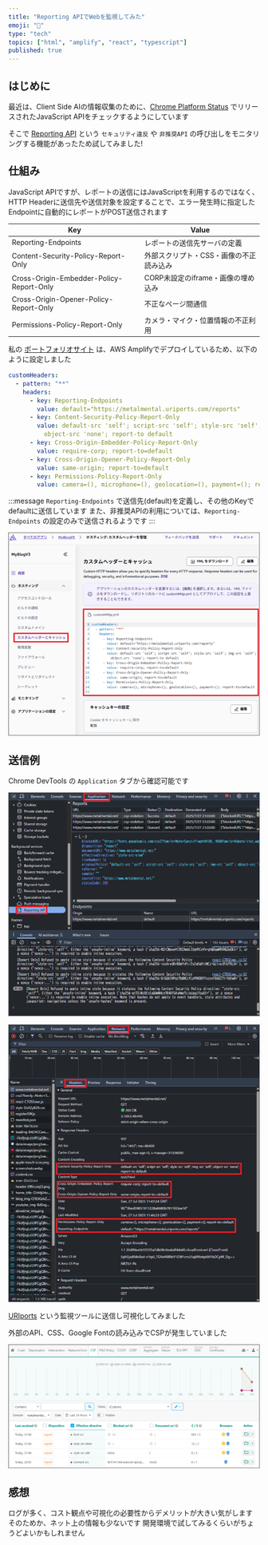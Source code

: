 ```yaml
---
title: "Reporting APIでWebを監視してみた"
emoji: "🦭"
type: "tech"
topics: ["html", "amplify", "react", "typescript"]
published: true
---
```


## はじめに

最近は、Client Side AIの情報収集のために、[Chrome Platform Status](https://chromestatus.com/roadmap) でリリースされたJavaScript APIをチェックするようにしています

そこで [Reporting API](https://developer.chrome.com/docs/capabilities/web-apis/reporting-api?hl=ja) という `セキュリティ違反` や `非推奨API` の呼び出しをモニタリングする機能があったため試してみました!

## 仕組み

JavaScript APIですが、レポートの送信にはJavaScriptを利用するのではなく、HTTP Headerに送信先や送信対象を設定することで、エラー発生時に指定したEndpointに自動的にレポートがPOST送信されます

| Key                                      | Value                                   |
| ---------------------------------------- | --------------------------------------- |
| Reporting-Endpoints                      | レポートの送信先サーバの定義            |
| Content-Security-Policy-Report-Only      | 外部スクリプト・CSS・画像の不正読み込み |
| Cross-Origin-Embedder-Policy-Report-Only | CORP未設定のiframe・画像の埋め込み      |
| Cross-Origin-Opener-Policy-Report-Only   | 不正なページ間通信                      |
| Permissions-Policy-Report-Only           | カメラ・マイク・位置情報の不正利用      |

私の [ポートフォリオサイト](https://www.metalmental.net/) は、AWS Amplifyでデプロイしているため、以下のように設定しました

```yaml
customHeaders:
  - pattern: "**"
    headers:
      - key: Reporting-Endpoints
        value: default="https://metalmental.uriports.com/reports"
      - key: Content-Security-Policy-Report-Only
        value: default-src 'self'; script-src 'self'; style-src 'self'; img-src 'self';
          object-src 'none'; report-to default
      - key: Cross-Origin-Embedder-Policy-Report-Only
        value: require-corp; report-to=default
      - key: Cross-Origin-Opener-Policy-Report-Only
        value: same-origin; report-to=default
      - key: Permissions-Policy-Report-Only
        value: camera=(), microphone=(), geolocation=(), payment=(); report-to=default
```

:::message
`Reporting-Endpoints` で送信先(default)を定義し、その他のKeyでdefaultに送信しています
また、非推奨APIの利用については、`Reporting-Endpoints` の設定のみで送信されるようです
:::

![](/images/20250727_reporting-api/4.png)

## 送信例

Chrome DevTools の `Application` タブから確認可能です

![](/images/20250727_reporting-api/1.png)

![](/images/20250727_reporting-api/2.png)

[URIports](https://www.uriports.com/) という監視ツールに送信し可視化してみました

外部のAPI、CSS、Google Fontの読み込みでCSPが発生していました

![](/images/20250727_reporting-api/3.png)

## 感想

ログが多く、コスト観点や可視化の必要性からデメリットが大きい気がします
そのためか、ネット上の情報も少ないです
開発環境で試してみるくらいがちょうどよいかもしれません
